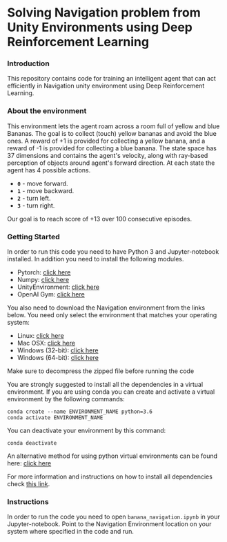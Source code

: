 
# Solving Navigation problem from Unity Environments using Deep Reinforcement Learning

### Introduction

This repository contains code for training an intelligent agent that can act efficiently in Navigation unity environment using Deep Reinforcement Learning.

### About the environment

This environment lets the agent roam across a room full of yellow and blue Bananas. The goal is to collect (touch) yellow bananas and avoid the blue ones. A reward of +1 is provided for collecting a yellow banana, and a reward of -1 is provided for collecting a blue banana.
The state space has 37 dimensions and contains the agent's velocity, along with ray-based perception of objects around agent's forward direction. At each state the agent has 4 possible actions.
- **`0`** - move forward.
- **`1`** - move backward.
- **`2`** - turn left.
- **`3`** - turn right.

Our goal is to reach score of +13 over 100 consecutive episodes.

### Getting Started

In order to run this code you need to have Python 3 and Jupyter-notebook installed. In addition you need to install the following modules.
* Pytorch: [click here](https://pytorch.org/get-started/locally)
* Numpy: [click here](https://numpy.org/install)
* UnityEnvironment: [click here](https://github.com/Unity-Technologies/ml-agents/blob/master/docs/Installation.md)
* OpenAI Gym: [click here](https://github.com/openai/gym)

You also need to download the Navigation environment from the links below. You need only select the environment that matches your operating system:
* Linux: [click here](https://s3-us-west-1.amazonaws.com/udacity-drlnd/P1/Banana/Banana_Linux.zip)
* Mac OSX: [click here](https://s3-us-west-1.amazonaws.com/udacity-drlnd/P1/Banana/Banana.app.zip)
* Windows (32-bit): [click here](https://s3-us-west-1.amazonaws.com/udacity-drlnd/P1/Banana/Banana_Windows_x86.zip)
* Windows (64-bit): [click here](https://s3-us-west-1.amazonaws.com/udacity-drlnd/P1/Banana/Banana_Windows_x86_64.zip)
    
Make sure to decompress the zipped file before running the code

You are strongly suggested to install all the dependencies in a virtual environment. If you are using conda you can create and activate a virtual environment by the following commands:

	conda create --name ENVIRONMENT_NAME python=3.6
	conda activate ENVIRONMENT_NAME
	
You can deactivate your environment by this command:

	conda deactivate
	
An alternative method for using python virtual environments can be found here: [click here](https://virtualenv.pypa.io/en/latest/)

For more information and instructions on how to install all dependencies check [this link](https://github.com/udacity/deep-reinforcement-learning#dependencieshttps://github.com/udacity/deep-reinforcement-learning#dependencies).

### Instructions

In order to run the code you need to open `banana_navigation.ipynb` in your Jupyter-notebook. Point to the Navigation Environment location on your system where specified in the code and run.
